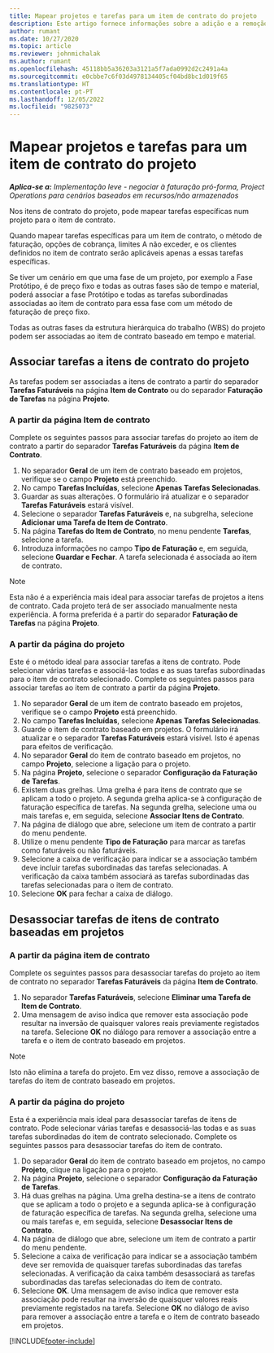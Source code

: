 ```yaml
---
title: Mapear projetos e tarefas para um item de contrato do projeto
description: Este artigo fornece informações sobre a adição e a remoção de projetos e tarefas para um item de contrato.
author: rumant
ms.date: 10/27/2020
ms.topic: article
ms.reviewer: johnmichalak
ms.author: rumant
ms.openlocfilehash: 45118bb5a36203a3121a5f7ada0992d2c2491a4a
ms.sourcegitcommit: e0cbbe7c6f03d4978134405cf04bd8bc1d019f65
ms.translationtype: HT
ms.contentlocale: pt-PT
ms.lasthandoff: 12/05/2022
ms.locfileid: "9825073"
---
```

# <a name="map-projects-and-tasks-to-a-project-contract-line"></a>Mapear projetos e tarefas para um item de contrato do projeto 

_**Aplica-se a:** Implementação leve - negociar à faturação pró-forma, Project Operations para cenários baseados em recursos/não armazenados_

Nos itens de contrato do projeto, pode mapear tarefas específicas num projeto para o item de contrato.

Quando mapear tarefas específicas para um item de contrato, o método de faturação, opções de cobrança, limites A não exceder, e os clientes definidos no item de contrato serão aplicáveis apenas a essas tarefas específicas.

Se tiver um cenário em que uma fase de um projeto, por exemplo a Fase Protótipo, é de preço fixo e todas as outras fases são de tempo e material, poderá associar a fase Protótipo e todas as tarefas subordinadas associadas ao item de contrato para essa fase com um método de faturação de preço fixo.

Todas as outras fases da estrutura hierárquica do trabalho (WBS) do projeto podem ser associadas ao item de contrato baseado em tempo e material.

## <a name="associate-tasks-to-project-contract-lines"></a>Associar tarefas a itens de contrato do projeto

As tarefas podem ser associadas a itens de contrato a partir do separador **Tarefas Faturáveis** na página **Item de Contrato** ou do separador **Faturação de Tarefas** na página **Projeto**.

### <a name="from-the-contract-line-page"></a>A partir da página Item de contrato

Complete os seguintes passos para associar tarefas do projeto ao item de contrato a partir do separador **Tarefas Faturáveis** da página **Item de Contrato**.

1. No separador **Geral** de um item de contrato baseado em projetos, verifique se o campo **Projeto** está preenchido.
2. No campo **Tarefas Incluídas**, selecione **Apenas Tarefas Selecionadas**.
3. Guardar as suas alterações. O formulário irá atualizar e o separador **Tarefas Faturáveis** estará visível.
4. Selecione o separador **Tarefas Faturáveis** e, na subgrelha, selecione **Adicionar uma Tarefa de Item de Contrato**.
5. Na página **Tarefas do Item de Contrato**, no menu pendente **Tarefas**, selecione a tarefa. 
6. Introduza informações no campo **Tipo de Faturação** e, em seguida, selecione **Guardar e Fechar**. A tarefa selecionada é associada ao item de contrato.

> [!NOTE]
> Esta não é a experiência mais ideal para associar tarefas de projetos a itens de contrato. Cada projeto terá de ser associado manualmente nesta experiência. A forma preferida é a partir do separador **Faturação de Tarefas** na página **Projeto**.

### <a name="from-the-project-page"></a>A partir da página do projeto

Este é o método ideal para associar tarefas a itens de contrato. Pode selecionar várias tarefas e associá-las todas e as suas tarefas subordinadas para o item de contrato selecionado. Complete os seguintes passos para associar tarefas ao item de contrato a partir da página **Projeto**.

1. No separador **Geral** de um item de contrato baseado em projetos, verifique se o campo **Projeto** está preenchido.
2. No campo **Tarefas Incluídas**, selecione **Apenas Tarefas Selecionadas**.
3. Guarde o item de contrato baseado em projetos. O formulário irá atualizar e o separador **Tarefas Faturáveis** estará visível. Isto é apenas para efeitos de verificação.
4. No separador **Geral** do item de contrato baseado em projetos, no campo **Projeto**, selecione a ligação para o projeto.
5. Na página **Projeto**, selecione o separador **Configuração da Faturação de Tarefas**.
6. Existem duas grelhas. Uma grelha é para itens de contrato que se aplicam a todo o projeto. A segunda grelha aplica-se à configuração de faturação específica de tarefas. Na segunda grelha, selecione uma ou mais tarefas e, em seguida, selecione **Associar Itens de Contrato**.
7. Na página de diálogo que abre, selecione um item de contrato a partir do menu pendente.
8. Utilize o menu pendente **Tipo de Faturação** para marcar as tarefas como faturáveis ou não faturáveis.
9. Selecione a caixa de verificação para indicar se a associação também deve incluir tarefas subordinadas das tarefas selecionadas. A verificação da caixa também associará as tarefas subordinadas das tarefas selecionadas para o item de contrato.
10. Selecione **OK** para fechar a caixa de diálogo.

## <a name="unassociate-tasks-from-project-based-contract-lines"></a>Desassociar tarefas de itens de contrato baseadas em projetos

### <a name="from-the-contract-line-page"></a>A partir da página item de contrato

Complete os seguintes passos para desassociar tarefas do projeto ao item de contrato no separador **Tarefas Faturáveis** da página **Item de Contrato**.

1. No separador **Tarefas Faturáveis**, selecione **Eliminar uma Tarefa de Item de Contrato**.
2. Uma mensagem de aviso indica que remover esta associação pode resultar na inversão de quaisquer valores reais previamente registados na tarefa. Selecione **OK** no diálogo para remover a associação entre a tarefa e o item de contrato baseado em projetos. 

> [!NOTE]
> Isto não elimina a tarefa do projeto. Em vez disso, remove a associação de tarefas do item de contrato baseado em projetos.

### <a name="from-the-project-page"></a>A partir da página do projeto

Esta é a experiência mais ideal para desassociar tarefas de itens de contrato. Pode selecionar várias tarefas e desassociá-las todas e as suas tarefas subordinadas do item de contrato selecionado. Complete os seguintes passos para desassociar tarefas do item de contrato.

1. Do separador **Geral** do item de contrato baseado em projetos, no campo **Projeto**, clique na ligação para o projeto.
2. Na página **Projeto**, selecione o separador **Configuração da Faturação de Tarefas**.
3. Há duas grelhas na página. Uma grelha destina-se a itens de contrato que se aplicam a todo o projeto e a segunda aplica-se à configuração de faturação específica de tarefas. Na segunda grelha, selecione uma ou mais tarefas e, em seguida, selecione **Desassociar Itens de Contrato**.
4. Na página de diálogo que abre, selecione um item de contrato a partir do menu pendente.
5. Selecione a caixa de verificação para indicar se a associação também deve ser removida de quaisquer tarefas subordinadas das tarefas selecionadas. A verificação da caixa também desassociará as tarefas subordinadas das tarefas selecionadas do item de contrato.
6. Selecione **OK**. Uma mensagem de aviso indica que remover esta associação pode resultar na inversão de quaisquer valores reais previamente registados na tarefa. Selecione **OK** no diálogo de aviso para remover a associação entre a tarefa e o item de contrato baseado em projetos.


[!INCLUDE[footer-include](../../includes/footer-banner.md)]
